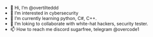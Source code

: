 - 👋 Hi, I’m @overtilteddd
- 👀 I’m interested in cybersecurity
- 🌱 I’m currently learning python, C#, C++.
- 💞️ I’m loking to collaborate with white-hat hackers, security tester.
- 📫 How to reach me discord sugarfree, telegram @overcode1

<!---
overtilteddd/overtilteddd is a ✨ special ✨ repository because its `README.md` (this file) appears on your GitHub profile.
You can click the Preview link to take a look at your changes.
--->
